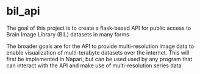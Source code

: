 # bil_api

The goal of this project is to create a flask-based API for public access to Brain Image Library (BIL) datasets in many forms



The broader goals are for the API to provide multi-resolution image data to enable visualization of multi-terabyte datasets over the internet.  This will first be implemented in Napari, but can be used used by any program that can interact with the API and make use of multi-resolution series data.
